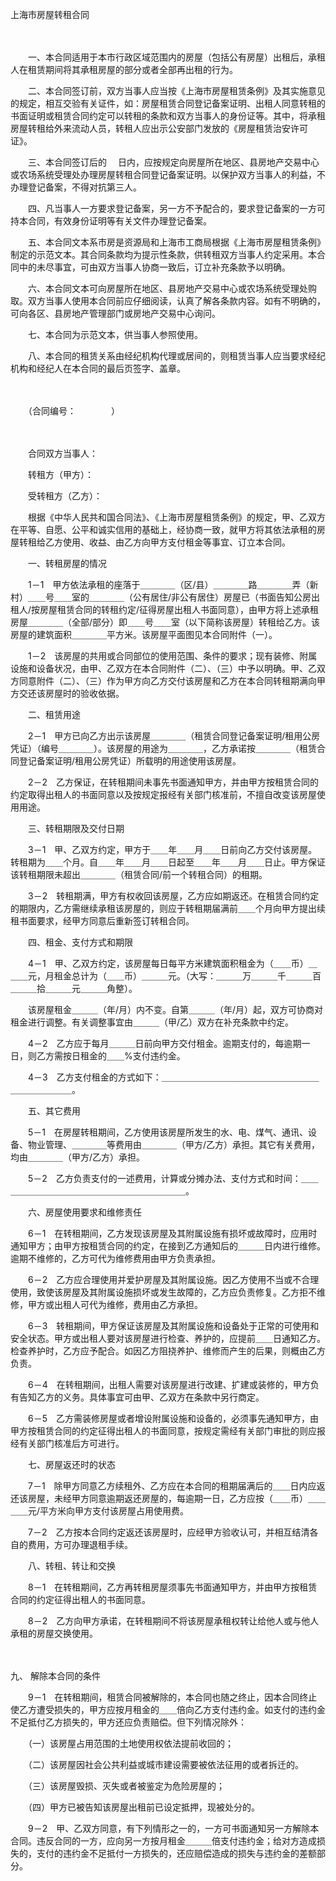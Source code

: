 



上海市房屋转租合同



 

　　

　　一、本合同适用于本市行政区域范围内的房屋（包括公有房屋）出租后，承租人在租赁期间将其承租房屋的部分或者全部再出租的行为。

　　二、本合同签订前，双方当事人应当按《上海市房屋租赁条例》及其实施意见的规定，相互交验有关证件，如：房屋租赁合同登记备案证明、出租人同意转租的书面证明或租赁合同约定可以转租的条款和双方当事人的身份证等。其中，将承租房屋转租给外来流动人员，转租人应出示公安部门发放的《房屋租赁治安许可证》。

　　三、本合同签订后的　 日内，应按规定向房屋所在地区、县房地产交易中心或农场系统受理处办理房屋转租合同登记备案证明。以保护双方当事人的利益，不办理登记备案，不得对抗第三人。

　　四、凡当事人一方要求登记备案，另一方不予配合的，要求登记备案的一方可持本合同，有效身份证明等有关文件办理登记备案。

　　五、本合同文本系市房是资源局和上海市工商局根据《上海市房屋租赁条例》制定的示范文本。其合同条款均为提示性条款，供转租双方当事人约定采用。本合同中的未尽事宜，可由双方当事人协商一致后，订立补充条款予以明确。

　　六、本合同文本可向房屋所在地区、县房地产交易中心或农场系统受理处购取。双方当事人使用本合同前应仔细阅读，认真了解各条款内容。如有不明确的，可向各区、县房地产管理部门或房地产交易中心询问。

　　七、本合同为示范文本，供当事人参照使用。

　　八、本合同的租赁关系由经纪机构代理或居间的，则租赁当事人应当要求经纪机构和经纪人在本合同的最后页签字、盖章。

　　


 　　（合同编号：　　　　）
 
　　



　　合同双方当事人：　　

　　转租方（甲方）：　　

　　受转租方（乙方）：　　

　　根据《中华人民共和国合同法》、《上海市房屋租赁条例》的规定，甲、乙双方在平等、自愿、公平和诚实信用的基础上，经协商一致，就甲方将其依法承租的房屋转租给乙方使用、收益、由乙方向甲方支付租金等事宜、订立本合同。

　　一、转租房屋的情况　　

　　1－1　甲方依法承租的座落于＿＿＿＿（区/县）＿＿＿＿路＿＿＿＿弄（新村）＿＿号＿＿室的＿＿＿＿（公有居住/非公有居住）房屋已（书面告知公房出租人/按房屋租赁合同的转租约定/征得房屋出租人书面同意），由甲方将上述承租房屋＿＿＿＿（全部/部分）即＿＿号＿＿室（以下简称该房屋）转租给乙方。该房屋的建筑面积＿＿＿＿平方米。该房屋平面图见本合同附件（一）。　　

　　1－2　该房屋的共用或合同部位的使用范围、条件的要求；现有装修、附属设施和设备状况，由甲、乙双方在本合同附件（二）、（三）中予以明确。甲、乙双方同意附件（二）、（三）作为甲方向乙方交付该房屋和乙方在本合同转租期满向甲方交还该房屋时的验收依据。

　　二、租赁用途　　

　　2－1　甲方已向乙方出示该房屋＿＿＿＿（租赁合同登记备案证明/租用公房凭证）（编号＿＿＿＿）。该房屋的用途为＿＿＿＿，乙方承诺按＿＿＿＿（租赁合同登记备案证明/租用公房凭证）所载明的用途使用该房屋。　　

　　2－2　乙方保证，在转租期间未事先书面通知甲方，并由甲方按租赁合同的约定取得出租人的书面同意以及按规定报经有关部门核准前，不擅自改变该房屋使用用途。

　　三、转租期限及交付日期　　

　　3－1　甲、乙双方约定，甲方于＿＿年＿＿月＿＿日前向乙方交付该房屋。转租期为＿＿个月。自＿＿年＿＿月＿＿日起至＿＿年＿＿月＿＿日止。甲方保证该转租期限未超出＿＿＿＿（租赁合同/前一个转租合同）的租期。　　

　　3－2　转租期满，甲方有权收回该房屋，乙方应如期返还。在租赁合同约定的期限内，乙方需继续承租该房屋的，则应于转租期届满前＿＿个月向甲方提出续租书面要求，经甲方同意后重新签订转租合同。

　　四、租金、支付方式和期限　　

　　4－1　甲、乙双方约定，该房屋每日每平方米建筑面积租金为（＿＿币）＿＿＿元，月租金总计为（＿＿币）＿＿＿元。（大写：＿＿＿万＿＿＿千＿＿＿百＿＿＿拾＿＿＿元＿＿＿角整）。　 　　　

　　该房屋租金＿＿＿（年/月）内不变。自第＿＿＿（年/月）起，双方可协商对租金进行调整。有关调整事宜由＿＿＿（甲/乙）双方在补充条款中约定。　　

　　4－2　乙方应于每月＿＿＿日前向甲方交付租金。逾期支付的，每逾期一日，则乙方需按日租金的＿＿%支付违约金。　　

　　4－3　乙方支付租金的方式如下：＿＿＿＿＿＿＿＿＿＿＿＿＿＿＿＿＿＿＿＿＿＿＿＿＿。

　　五、其它费用　　

　　5－1　在房屋转租期间，乙方使用该房屋所发生的水、电、煤气、通讯、设备、物业管理、＿＿＿＿等费用由＿＿＿＿（甲方/乙方）承担。其它有关费用，均由＿＿＿＿（甲方/乙方）承担。　　

　　5－2　乙方负责支付的一述费用，计算或分摊办法、支付方式和时间：＿＿＿＿＿＿＿＿＿＿＿＿＿＿＿＿＿＿＿＿＿＿。

　　六、房屋使用要求和维修责任　　

　　6－1　在转租期间，乙方发现该房屋及其附属设施有损坏或故障时，应用时通知甲方；由甲方按租赁合同的约定，在接到乙方通知后的＿＿＿日内进行维修。逾期不维修的，乙方可代为维修费用由甲方负责承担。　　

　　6－2　乙方应合理使用并爱护房屋及其附属设施。因乙方使用不当或不合理使用，致使该房屋及其附属设施损坏或发生故障的，乙方应负责修复。乙方拒不维修，甲方或出租人可代为维修，费用由乙方承担。　　

　　6－3　转租期间，甲方保证该房屋及其附属设施和设备处于正常的可使用和安全状态。甲方或出租人要对该房屋进行检查、养护的，应提前＿＿日通知乙方。检查养护时，乙方应予配合。如因乙方阻挠养护、维修而产生的后果，则概由乙方负责。　　

　　6－4　在转租期间，出租人需要对该房屋进行改建、扩建或装修的，甲方负有告知乙方的义务。具体事宜可由甲、乙双方在条款中另行商定。　　

　　6－5　乙方需装修房屋或者增设附属设施和设备的，必须事先通知甲方，由甲方按租赁合同的约定征得出租人的书面同意，按规定需经有关部门审批的则应报经有关部门核准后方可进行。

　　七、房屋返还时的状态　　

　　7－1　除甲方同意乙方续租外、乙方应在本合同的租期届满后的＿＿日内应返还该房屋，未经甲方同意逾期返还房屋的，每逾期一日，乙方应按（＿＿币）＿＿＿＿元/平方米向甲方支付该房屋占用使用费。　　

　　7－2　乙方按本合同约定返还该房屋时，应经甲方验收认可，并相互结清各自的费用，方可办理退租手续。

　　八、转租、转让和交换　　

　　8－1　在转租期间，乙方再转租房屋须事先书面通知甲方，并由甲方按租赁合同的约定征得出租人的书面同意。　　

　　8－2　乙方向甲方承诺，在转租期间不将该房屋承租权转让给他人或与他人承租的房屋交换使用。

　　

九、
解除本合同的条件　　

　　9－1　在转租期间，租赁合同被解除的，本合同也随之终止，因本合同终止使乙方遭受损失的，甲方应按月租金的＿＿倍向乙方支付违约金。如支付的违约金不足抵付乙方损失的，甲方还应负责赔偿。但下列情况除外：　　

　　（一）该房屋占用范围的土地使用权依法提前收回的；　　

　　（二）该房屋因社会公共利益或城市建设需要被依法征用的或者拆迁的。　　

　　（三）该房屋毁损、灭失或者被鉴定为危险房屋的；　　

　　（四）甲方已被告知该房屋出租前已设定抵押，现被处分的。　　

　　9－2　甲、乙双方同意，有下列情形之一的，一方可书面通知另一方解除本合同。违反合同的一方，应向另一方按月租金＿＿＿倍支付违约金；给对方造成损失的，支付的违约金不足抵付一方损失的，还应赔偿造成的损失与违约金的差额部分。